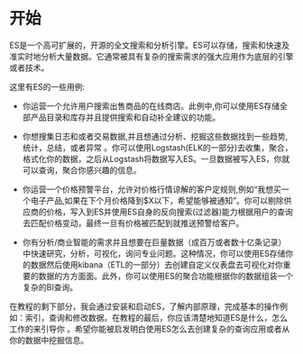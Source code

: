 # 开始

ES是一个高可扩展的，开源的全文搜索和分析引擎。ES可以存储，搜索和快速及准实时地分析大量数据。它通常被具有复杂的搜索需求的强大应用作为底层的引擎或者技术。

这里有ES的一些用例:

* 你运营一个允许用户搜索出售商品的在线商店。此例中,你可以使用ES存储全部产品目录和库存并且提供搜索和自动补全建议的功能。

* 你想搜集日志和或者交易数据,并且想通过分析、挖掘这些数据找到一些趋势,统计，总结，或者异常 。你可以使用Logstash(ELK的一部分)去收集，聚合，格式化你的数据，之后从Logstash将数据写入ES。一旦数据被写入ES，你就可以查询，聚合你感兴趣的信息。

* 你运营一个价格预警平台，允许对价格行情谅解的客户定规则,例如“我想买一个电子产品,如果在下个月价格降到$X以下，希望能够被通知”。你可以剔除供应商的价格，写入到ES并使用ES自身的反向搜索(过滤器)能力根据用户的查询去匹配价格变动，最终一旦有价格被匹配到就推送预警给客户。

* 你有分析/商业智能的需求并且想要在巨量数据（成百万或者数十亿条记录）中快速研究，分析，可视化，询问专业问题。这种情况，你可以使用ES存储你的数据然后使用kibana（ETL的一部分）去创建自定义仪表盘去可视化对你重要的数据的方方面面。此外，你可以使用ES的聚合功能根据你的数据组装一个复杂的BI查询。

在教程的剩下部分，我会通过安装和启动ES，了解内部原理，完成基本的操作例如：索引，查询和修改数据。在教程的最后，你应该清楚地知道ES是什么，怎么工作的来引导你 。希望你能被启发明白使用ES怎么去创建复杂的查询应用或者从你的数据中挖掘信息。